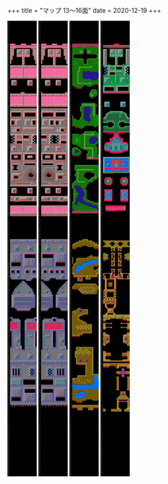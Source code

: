 +++
title = "マップ 13〜16面"
date = 2020-12-19
+++

![13面](ground-13.png) ![14面](ground-14.png) ![15面](ground-15.png) ![16面](ground-16.png)

